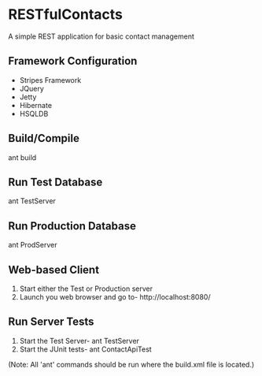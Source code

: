 # RESTfulContacts
A simple REST application for basic contact management

## Framework Configuration
* Stripes Framework
* JQuery
* Jetty
* Hibernate
* HSQLDB


## Build/Compile
ant build

## Run Test Database
ant TestServer

## Run Production Database
ant ProdServer

## Web-based Client
1. Start either the Test or Production server
2. Launch you web browser and go to- http://localhost:8080/

## Run Server Tests
1. Start the Test Server- ant TestServer 
2. Start the JUnit tests- ant ContactApiTest

(Note: All 'ant' commands should be run where the build.xml file is located.)